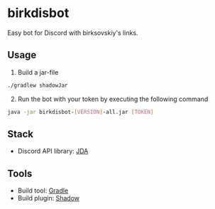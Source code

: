 # birkdisbot

Easy bot for Discord with birksovskiy's links.

## Usage

1. Build a jar-file
```sh
./gradlew shadowJar
```

2. Run the bot with your token by executing the following command
```sh
java -jar birkdisbot-[VERSION]-all.jar [TOKEN]
```

## Stack

- Discord API library: [JDA](https://github.com/discord-jda/JDA)

## Tools

- Build tool: [Gradle](https://github.com/gradle/gradle)
- Build plugin: [Shadow](https://github.com/johnrengelman/shadow)
